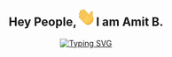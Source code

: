 
<h2 align='center'>Hey People,<img src="https://raw.githubusercontent.com/ABSphreak/ABSphreak/master/gifs/Hi.gif" width="35">I am Amit B.</h2>

<div align="center">
  <a href="https://git.io/typing-svg">
    <img src="https://readme-typing-svg.herokuapp.com?font=Fira+Code&pause=1000&width=435&lines=I'm+a+Faad+Developer.;I'm+Faad+Debugger.;Basically,+I'm+a+Faad+Problem+Solver" alt="Typing SVG">
  </a>
</div>

